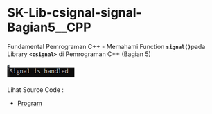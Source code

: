 # SK-Lib-csignal-signal-Bagian5__CPP
Fundamental Pemrograman C++ - Memahami Function <code><b>signal()</b></code>pada Library <code><b>&lt;csignal></b></code> di Pemrograman C++ (Bagian 5)<br><br>
<img src="https://github.com/RizkyKhapidsyah/SK-Lib-csignal-signal-Bagian5__CPP/blob/master/SK-Lib-csignal-signal-Bagian5__CPP/result/001.PNG"><br><br>
Lihat Source Code : <br>
- <a href="https://github.com/RizkyKhapidsyah/SK-Lib-csignal-signal-Bagian5__CPP/blob/master/SK-Lib-csignal-signal-Bagian5__CPP/Source.cpp">Program</a>
